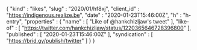 {
  "kind" : "likes",
  "slug" : "2020/01/hf8xj",
  "client_id" : "https://indigenous.realize.be",
  "date" : "2020-01-23T15:46:00Z",
  "h" : "h-entry",
  "properties" : {
    "name" : [ "Like of @hankchizljaw's tweet" ],
    "like-of" : [ "https://twitter.com/hankchizljaw/status/1220365646728396800" ],
    "published" : [ "2020-01-23T15:46:00Z" ],
    "syndication" : [ "https://brid.gy/publish/twitter" ]
  }
}
